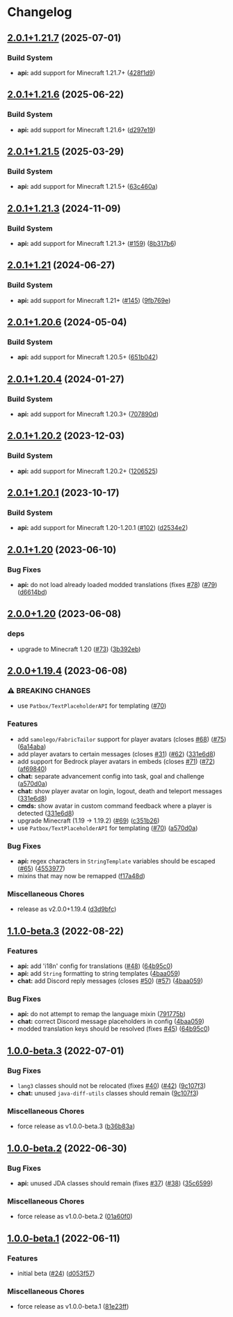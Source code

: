 # Changelog

## [2.0.1+1.21.7](https://github.com/axieum/minecord/compare/api-v2.0.1+1.21.6...api-v2.0.1+1.21.7) (2025-07-01)


### Build System

* **api:** add support for Minecraft 1.21.7+ ([428f1d9](https://github.com/axieum/minecord/commit/428f1d957fd986673298316ff8b0478cd134bb37))

## [2.0.1+1.21.6](https://github.com/axieum/minecord/compare/api-v2.0.1+1.21.5...api-v2.0.1+1.21.6) (2025-06-22)


### Build System

* **api:** add support for Minecraft 1.21.6+ ([d297e19](https://github.com/axieum/minecord/commit/d297e19e62a1b66a2a48aaec188985bad7ecf097))

## [2.0.1+1.21.5](https://github.com/axieum/minecord/compare/api-v2.0.1+1.21.3...api-v2.0.1+1.21.5) (2025-03-29)


### Build System

* **api:** add support for Minecraft 1.21.5+ ([63c460a](https://github.com/axieum/minecord/commit/63c460a881d0c6720262003a59c2be673a8f7f6e))

## [2.0.1+1.21.3](https://github.com/axieum/minecord/compare/api-v2.0.1+1.21...api-v2.0.1+1.21.3) (2024-11-09)


### Build System

* **api:** add support for Minecraft 1.21.3+ ([#159](https://github.com/axieum/minecord/issues/159)) ([8b317b6](https://github.com/axieum/minecord/commit/8b317b6639884bfa051cb15cc6a667a49241a5e0))

## [2.0.1+1.21](https://github.com/axieum/minecord/compare/api-v2.0.1+1.20.6...api-v2.0.1+1.21) (2024-06-27)


### Build System

* **api:** add support for Minecraft 1.21+ ([#145](https://github.com/axieum/minecord/issues/145)) ([9fb769e](https://github.com/axieum/minecord/commit/9fb769e295e3013ac8db7f53013a273d886bcf90))

## [2.0.1+1.20.6](https://github.com/axieum/minecord/compare/api-v2.0.1+1.20.4...api-v2.0.1+1.20.6) (2024-05-04)


### Build System

* **api:** add support for Minecraft 1.20.5+ ([651b042](https://github.com/axieum/minecord/commit/651b04215546814b68aaf3162cf46ab51c63a82d))

## [2.0.1+1.20.4](https://github.com/axieum/minecord/compare/api-v2.0.1+1.20.2...api-v2.0.1+1.20.4) (2024-01-27)


### Build System

* **api:** add support for Minecraft 1.20.3+ ([707890d](https://github.com/axieum/minecord/commit/707890d170b51345907bf06b775ca36c50d0108a))

## [2.0.1+1.20.2](https://github.com/axieum/minecord/compare/api-v2.0.1+1.20.1...api-v2.0.1+1.20.2) (2023-12-03)


### Build System

* **api:** add support for Minecraft 1.20.2+ ([1206525](https://github.com/axieum/minecord/commit/120652589dc23b488255c488ef071398130afbfe))

## [2.0.1+1.20.1](https://github.com/axieum/minecord/compare/api-v2.0.1+1.20...api-v2.0.1+1.20.1) (2023-10-17)


### Build System

* **api:** add support for Minecraft 1.20-1.20.1 ([#102](https://github.com/axieum/minecord/issues/102)) ([d2534e2](https://github.com/axieum/minecord/commit/d2534e2e8c7d1a3a107d8d54b9ec8f0cf4cdfc73))

## [2.0.1+1.20](https://github.com/axieum/minecord/compare/api-v2.0.0+1.20...api-v2.0.1+1.20) (2023-06-10)


### Bug Fixes

* **api:** do not load already loaded modded translations (fixes [#78](https://github.com/axieum/minecord/issues/78)) ([#79](https://github.com/axieum/minecord/issues/79)) ([d6614bd](https://github.com/axieum/minecord/commit/d6614bd191f266007f1be0cf8cedee26f23ee711))

## [2.0.0+1.20](https://github.com/axieum/minecord/compare/api-v2.0.0+1.19.4...api-v2.0.0+1.20) (2023-06-08)


### deps

* upgrade to Minecraft 1.20 ([#73](https://github.com/axieum/minecord/issues/73)) ([3b392eb](https://github.com/axieum/minecord/commit/3b392eb8d7776ab3cc0384b62c1aeb50c90308a9))

## [2.0.0+1.19.4](https://github.com/axieum/minecord/compare/api-v1.1.0-beta.3...api-v2.0.0+1.19.4) (2023-06-08)


### ⚠ BREAKING CHANGES

* use `Patbox/TextPlaceholderAPI` for templating ([#70](https://github.com/axieum/minecord/issues/70))

### Features

* add `samolego/FabricTailor` support for player avatars (closes [#68](https://github.com/axieum/minecord/issues/68)) ([#75](https://github.com/axieum/minecord/issues/75)) ([6a14aba](https://github.com/axieum/minecord/commit/6a14abafc15c69d2cf650654858d9bf7e57f5877))
* add player avatars to certain messages (closes [#31](https://github.com/axieum/minecord/issues/31)) ([#62](https://github.com/axieum/minecord/issues/62)) ([331e6d8](https://github.com/axieum/minecord/commit/331e6d839dd1d60424d9d13976fd9c525bc32541))
* add support for Bedrock player avatars in embeds (closes [#71](https://github.com/axieum/minecord/issues/71)) ([#72](https://github.com/axieum/minecord/issues/72)) ([af69840](https://github.com/axieum/minecord/commit/af69840f2c2fa7e568459aa6063ee716a719a04f))
* **chat:** separate advancement config into task, goal and challenge ([a570d0a](https://github.com/axieum/minecord/commit/a570d0a2fde10a012224c8cab16b7448b2967a1d))
* **chat:** show player avatar on login, logout, death and teleport messages ([331e6d8](https://github.com/axieum/minecord/commit/331e6d839dd1d60424d9d13976fd9c525bc32541))
* **cmds:** show avatar in custom command feedback where a player is detected ([331e6d8](https://github.com/axieum/minecord/commit/331e6d839dd1d60424d9d13976fd9c525bc32541))
* upgrade Minecraft (1.19 -&gt; 1.19.2) ([#69](https://github.com/axieum/minecord/issues/69)) ([c351b26](https://github.com/axieum/minecord/commit/c351b2682cf67e6c02901643e052960f0a5856bd))
* use `Patbox/TextPlaceholderAPI` for templating ([#70](https://github.com/axieum/minecord/issues/70)) ([a570d0a](https://github.com/axieum/minecord/commit/a570d0a2fde10a012224c8cab16b7448b2967a1d))


### Bug Fixes

* **api:** regex characters in `StringTemplate` variables should be escaped ([#65](https://github.com/axieum/minecord/issues/65)) ([4553977](https://github.com/axieum/minecord/commit/45539770ccdd15164d481a0132c6f01db467823a))
* mixins that may now be remapped ([f17a48d](https://github.com/axieum/minecord/commit/f17a48d816a617ae37fc05159835527f2541f537))


### Miscellaneous Chores

* release as v2.0.0+1.19.4 ([d3d9bfc](https://github.com/axieum/minecord/commit/d3d9bfc1c030ee7da967adc23b02bc5da980c690))

## [1.1.0-beta.3](https://github.com/axieum/minecord/compare/api-v1.0.0-beta.3...api-v1.1.0-beta.3) (2022-08-22)


### Features

* **api:** add 'i18n' config for translations ([#48](https://github.com/axieum/minecord/issues/48)) ([64b95c0](https://github.com/axieum/minecord/commit/64b95c018cf041392e96c2cbde111df5e34ae1e0))
* **api:** add `String` formatting to string templates ([4baa059](https://github.com/axieum/minecord/commit/4baa05986911815d36129f59e9a538ef9c3fed0f))
* **chat:** add Discord reply messages (closes [#50](https://github.com/axieum/minecord/issues/50)) ([#57](https://github.com/axieum/minecord/issues/57)) ([4baa059](https://github.com/axieum/minecord/commit/4baa05986911815d36129f59e9a538ef9c3fed0f))


### Bug Fixes

* **api:** do not attempt to remap the language mixin ([791775b](https://github.com/axieum/minecord/commit/791775b14dc1565b636e45bf164905aac36de948))
* **chat:** correct Discord message placeholders in config ([4baa059](https://github.com/axieum/minecord/commit/4baa05986911815d36129f59e9a538ef9c3fed0f))
* modded translation keys should be resolved (fixes [#45](https://github.com/axieum/minecord/issues/45)) ([64b95c0](https://github.com/axieum/minecord/commit/64b95c018cf041392e96c2cbde111df5e34ae1e0))

## [1.0.0-beta.3](https://github.com/axieum/minecord/compare/api-v1.0.0-beta.2...api-v1.0.0-beta.3) (2022-07-01)


### Bug Fixes

* `lang3` classes should not be relocated (fixes [#40](https://github.com/axieum/minecord/issues/40)) ([#42](https://github.com/axieum/minecord/issues/42)) ([9c107f3](https://github.com/axieum/minecord/commit/9c107f32d5e5566a96ce2d8c05d2e9e8ff7ea0f5))
* **chat:** unused `java-diff-utils` classes should remain ([9c107f3](https://github.com/axieum/minecord/commit/9c107f32d5e5566a96ce2d8c05d2e9e8ff7ea0f5))


### Miscellaneous Chores

* force release as v1.0.0-beta.3 ([b36b83a](https://github.com/axieum/minecord/commit/b36b83a64e8d5d78b27d58dab932d55f7937e1f8))

## [1.0.0-beta.2](https://github.com/axieum/minecord/compare/api-v1.0.0-beta.1...api-v1.0.0-beta.2) (2022-06-30)


### Bug Fixes

* **api:** unused JDA classes should remain (fixes [#37](https://github.com/axieum/minecord/issues/37)) ([#38](https://github.com/axieum/minecord/issues/38)) ([35c6599](https://github.com/axieum/minecord/commit/35c6599ecb299639eae41cad2a0eb62086dc2b22))


### Miscellaneous Chores

* force release as v1.0.0-beta.2 ([01a60f0](https://github.com/axieum/minecord/commit/01a60f027e376acc5baa098f80188426487e9dc4))

## [1.0.0-beta.1](https://github.com/axieum/minecord/compare/api-v1.0.0-alpha.1...api-v1.0.0-beta.1) (2022-06-11)


### Features

* initial beta ([#24](https://github.com/axieum/minecord/issues/24)) ([d053f57](https://github.com/axieum/minecord/commit/d053f579fd80b90b2d954f86f1611bc92d63ce7d))


### Miscellaneous Chores

* force release as v1.0.0-beta.1 ([81e23ff](https://github.com/axieum/minecord/commit/81e23ff11d404b1acf4073628320d82200de583c))
